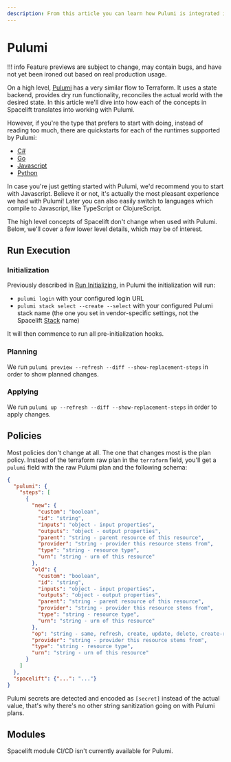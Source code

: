 ```yaml
---
description: From this article you can learn how Pulumi is integrated into Spacelift
---
```


# Pulumi

!!! info
    Feature previews are subject to change, may contain bugs, and have not yet been ironed out based on real production usage.

On a high level, [Pulumi](https://github.com/pulumi/pulumi) has a very similar flow to Terraform. It uses a state backend, provides dry run functionality, reconciles the actual world with the desired state. In this article we'll dive into how each of the concepts in Spacelift translates into working with Pulumi.

However, if you're the type that prefers to start with doing, instead of reading too much, there are quickstarts for each of the runtimes supported by Pulumi:

- [C#](getting-started/c-sharp.md)
- [Go](getting-started/golang.md)
- [Javascript](getting-started/javascript.md)
- [Python](getting-started/python.md)

In case you're just getting started with Pulumi, we'd recommend you to start with Javascript. Believe it or not, it's actually the most pleasant experience we had with Pulumi! Later you can also easily switch to languages which compile to Javascript, like TypeScript or ClojureScript.

The high level concepts of Spacelift don't change when used with Pulumi. Below, we'll cover a few lower level details, which may be of interest.

## Run Execution

### Initialization

Previously described in [Run Initializing](../../concepts/run/#initializing), in Pulumi the initialization will run:

- `pulumi login` with your configured login URL
- `pulumi stack select --create --select` with your configured Pulumi stack name (the one you set in vendor-specific settings, not the Spacelift [Stack](../../concepts/stack/) name)

It will then commence to run all pre-initialization hooks.

### Planning

We run `pulumi preview --refresh --diff --show-replacement-steps` in order to show planned changes.

### Applying

We run `pulumi up --refresh --diff --show-replacement-steps` in order to apply changes.

## Policies

Most policies don't change at all. The one that changes most is the plan policy. Instead of the terraform raw plan in the `terraform` field, you'll get a `pulumi` field with the raw Pulumi plan and the following schema:

```json
{
  "pulumi": {
    "steps": [
      {
        "new": {
          "custom": "boolean",
          "id": "string",
          "inputs": "object - input properties",
          "outputs": "object - output properties",
          "parent": "string - parent resource of this resource",
          "provider": "string - provider this resource stems from",
          "type": "string - resource type",
          "urn": "string - urn of this resource"
        },
        "old": {
          "custom": "boolean",
          "id": "string",
          "inputs": "object - input properties",
          "outputs": "object - output properties",
          "parent": "string - parent resource of this resource",
          "provider": "string - provider this resource stems from",
          "type": "string - resource type",
          "urn": "string - urn of this resource"
        },
        "op": "string - same, refresh, create, update, delete, create-replacement or delete-replaced",
        "provider": "string - provider this resource stems from",
        "type": "string - resource type",
        "urn": "string - urn of this resource"
      }
    ]
  },
  "spacelift": {"...": "..."}
}
```

Pulumi secrets are detected and encoded as `[secret]` instead of the actual value, that's why there's no other string sanitization going on with Pulumi plans.

## Modules

Spacelift module CI/CD isn't currently available for Pulumi.
